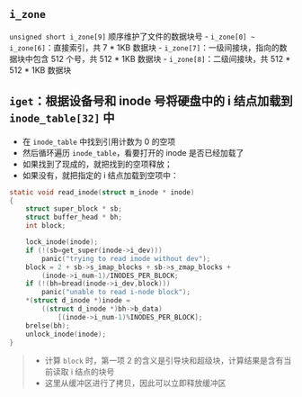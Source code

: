 ## `i_zone`

`unsigned short i_zone[9]` 顺序维护了文件的数据块号
    - `i_zone[0] ~ i_zone[6]`：直接索引，共 7 * 1KB 数据块
    - `i_zone[7]`：一级间接块，指向的数据块中包含 512 个号，共 512 * 1KB 数据块
    - `i_zone[8]`：二级间接块，共 512 * 512 * 1KB 数据块

## `iget`：根据设备号和 inode 号将硬盘中的 i 结点加载到 `inode_table[32]` 中

- 在 `inode_table` 中找到引用计数为 0 的空项
- 然后循环遍历 `inode_table`，看要打开的 inode 是否已经加载了
- 如果找到了现成的，就把找到的空项释放；
- 如果没有，就把指定的 i 结点加载到空项中：

```c
static void read_inode(struct m_inode * inode)
{
	struct super_block * sb;
	struct buffer_head * bh;
	int block;

	lock_inode(inode);
	if (!(sb=get_super(inode->i_dev)))
		panic("trying to read inode without dev");
	block = 2 + sb->s_imap_blocks + sb->s_zmap_blocks +
		(inode->i_num-1)/INODES_PER_BLOCK;
	if (!(bh=bread(inode->i_dev,block)))
		panic("unable to read i-node block");
	*(struct d_inode *)inode =
		((struct d_inode *)bh->b_data)
			[(inode->i_num-1)%INODES_PER_BLOCK];
	brelse(bh);
	unlock_inode(inode);
}
```

> - 计算 `block` 时，第一项 2 的含义是引导块和超级块，计算结果是含有当前读取 i 结点的块号
> - 这里从缓冲区进行了拷贝，因此可以立即释放缓冲区
